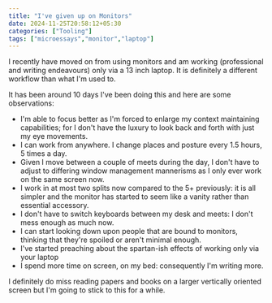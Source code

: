 ```yaml
---
title: "I've given up on Monitors"
date: 2024-11-25T20:58:12+05:30
categories: ["Tooling"]
tags: ["microessays","monitor","laptop"]
---
```


I recently have moved on from using monitors and am working (professional and writing endeavours) only via a 13 inch laptop. It is definitely a different workflow than what I'm used to.  

It has been around 10 days I've been doing this and here are some observations:  
 - I'm able to focus better as I'm forced to enlarge my context maintaining capabilities; for I don't have the luxury to look back and forth with just my eye movements.    
 - I can work from anywhere. I change places and posture every 1.5 hours, 5 times a day.  
 - Given I move between a couple of meets during the day, I don't have to adjust to differing window management mannerisms as I only ever work on the same screen now.  
 - I work in at most two splits now compared to the 5+ previously: it is all simpler and the monitor has started to seem like a vanity rather than essential accessory.  
 - I don't have to switch keyboards between my desk and meets: I don't mess enough as much now.  
 - I can start looking down upon people that are bound to monitors, thinking that they're spoiled or aren't minimal enough.  
 - I've started preaching about the spartan-ish effects of working only via your laptop  
 - I spend more time on screen, on my bed: consequently I'm writing more.  
 
I definitely do miss reading papers and books on a larger vertically oriented screen but I'm going to stick to this for a while.
